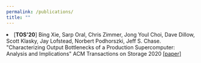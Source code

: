 ```yaml
---
permalink: /publications/
title: ""
---
```


<li> [<b>TOS'20</b>] Bing Xie, Sarp Oral, Chris Zimmer, Jong Youl Choi, Dave Dillow, Scott Klasky, Jay Lofstead, Norbert Podhorszki, Jeff S. Chase. "Characterizing Output Bottlenecks of a Production Supercomputer: Analysis and Implications" ACM Transactions on Storage 2020 <a href="bing-tos20/bing-tos20.pdf">[paper]</a>
</li>


